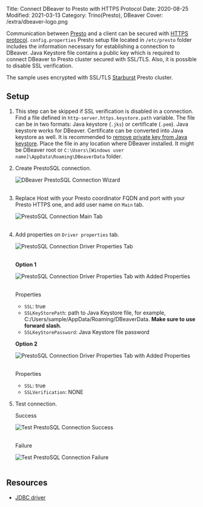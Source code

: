 Title: Connect DBeaver to Presto with HTTPS Protocol
Date: 2020-08-25
Modified: 2021-03-13
Category: Trino(Presto), DBeaver
Cover: /extra/dbeaver-logo.png

Communication between [Presto](https://prestodb.io/) and a client can be secured with [HTTPS protocol](https://prestodb.io/docs/current/security/internal-communication.html). `config.properties` Presto setup file located in `/etc/presto` folder includes the information necessary for establishing a connection to DBeaver. Java Keystore file contains a public key which is required to connect DBeaver to Presto cluster secured with SSL/TLS. Also, it is possible to disable SSL verification.

The sample uses encrypted with SSL/TLS [Starburst](https://www.starburstdata.com/) Presto cluster.

## Setup

1. This step can be skipped if SSL verification is disabled in a connection. Find a file defined in `http-server.https.keystore.path` variable. The file can be in two formats: Java keystore (`.jks`) or certificate (`.pem`). Java keystore works for DBeaver. Certificate can be converted into Java keystore as well. It is recommended to [remove private key from Java keystore]({filename}/articles/remove-private-key-java-keystore.md). Place the file in any location where DBeaver installed. It might be DBeaver root or `C:\Users\[Windows user name]\AppData\Roaming\DBeaverData` folder. 

2. Create PrestoSQL connection.

    ![DBeaver PrestoSQL Connection Wizard]({static}/images/connect-dbeaver-presto-https-protocol/dbeaver-prestosql-connection-wizard.png)</br></br>

3. Replace Host with your Presto coordinator FQDN and port with your Presto HTTPS one, and add user name on `Main` tab.

    ![PrestoSQL Connection Main Tab]({static}/images/connect-dbeaver-presto-https-protocol/prestosql-connection-main-tab.png)</br></br>

4. Add properties on `Driver properties` tab.

    ![PrestoSQL Connection Driver Properties Tab]({static}/images/connect-dbeaver-presto-https-protocol/prestosql-connection-driver-properties-tab.png)</br></br>

    **Option 1**

    ![PrestoSQL Connection Driver Properties Tab with Added Properties]({static}/images/connect-dbeaver-presto-https-protocol/prestosql-connection-driver-properties-tab-with-properties.png)</br></br>

    Properties

    * `SSL`: true
    * `SSLKeyStorePath`: path to Java Keystore file, for example, C:/Users/sample/AppData/Roaming/DBeaverData. **Make sure to use forward slash**.
    * `SSLKeyStorePassword`: Java Keystore file password

    **Option 2**

    ![PrestoSQL Connection Driver Properties Tab with Added Properties]({static}/images/connect-dbeaver-presto-https-protocol/prestosql-connection-driver-properties-tab-with-properties2.png)</br></br>

    Properties

    * `SSL`: true
    * `SSLVerification`: NONE

5. Test connection.

    Success

    ![Test PrestoSQL Connection Success]({static}/images/connect-dbeaver-presto-https-protocol/test-prestosql-connection-success.png)</br></br>

    Failure

    ![Test PrestoSQL Connection Failure]({static}/images/connect-dbeaver-presto-https-protocol/test-prestosql-connection-failure.png)</br></br>

## Resources

* [JDBC driver](https://trino.io/docs/current/installation/jdbc.html)
